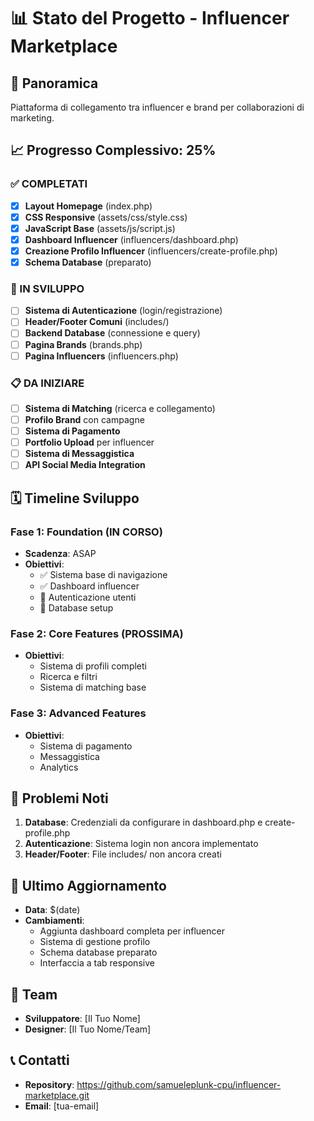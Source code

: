 # 📊 Stato del Progetto - Influencer Marketplace

## 🎯 Panoramica
Piattaforma di collegamento tra influencer e brand per collaborazioni di marketing.

## 📈 Progresso Complessivo: 25%

### ✅ COMPLETATI
- [x] **Layout Homepage** (index.php)
- [x] **CSS Responsive** (assets/css/style.css)
- [x] **JavaScript Base** (assets/js/script.js)
- [x] **Dashboard Influencer** (influencers/dashboard.php)
- [x] **Creazione Profilo Influencer** (influencers/create-profile.php)
- [x] **Schema Database** (preparato)

### 🚧 IN SVILUPPO
- [ ] **Sistema di Autenticazione** (login/registrazione)
- [ ] **Header/Footer Comuni** (includes/)
- [ ] **Backend Database** (connessione e query)
- [ ] **Pagina Brands** (brands.php)
- [ ] **Pagina Influencers** (influencers.php)

### 📋 DA INIZIARE
- [ ] **Sistema di Matching** (ricerca e collegamento)
- [ ] **Profilo Brand** con campagne
- [ ] **Sistema di Pagamento**
- [ ] **Portfolio Upload** per influencer
- [ ] **Sistema di Messaggistica**
- [ ] **API Social Media Integration**

## 🗓️ Timeline Sviluppo

### Fase 1: Foundation (IN CORSO)
- **Scadenza**: ASAP
- **Obiettivi**:
  - ✅ Sistema base di navigazione
  - ✅ Dashboard influencer
  - 🚧 Autenticazione utenti
  - 🚧 Database setup

### Fase 2: Core Features (PROSSIMA)
- **Obiettivi**:
  - Sistema di profili completi
  - Ricerca e filtri
  - Sistema di matching base

### Fase 3: Advanced Features
- **Obiettivi**:
  - Sistema di pagamento
  - Messaggistica
  - Analytics

## 🐛 Problemi Noti
1. **Database**: Credenziali da configurare in dashboard.php e create-profile.php
2. **Autenticazione**: Sistema login non ancora implementato
3. **Header/Footer**: File includes/ non ancora creati

## 🔄 Ultimo Aggiornamento
- **Data**: $(date)
- **Cambiamenti**:
  - Aggiunta dashboard completa per influencer
  - Sistema di gestione profilo
  - Schema database preparato
  - Interfaccia a tab responsive

## 👥 Team
- **Sviluppatore**: [Il Tuo Nome]
- **Designer**: [Il Tuo Nome/Team]

## 📞 Contatti
- **Repository**: https://github.com/samueleplunk-cpu/influencer-marketplace.git
- **Email**: [tua-email]
